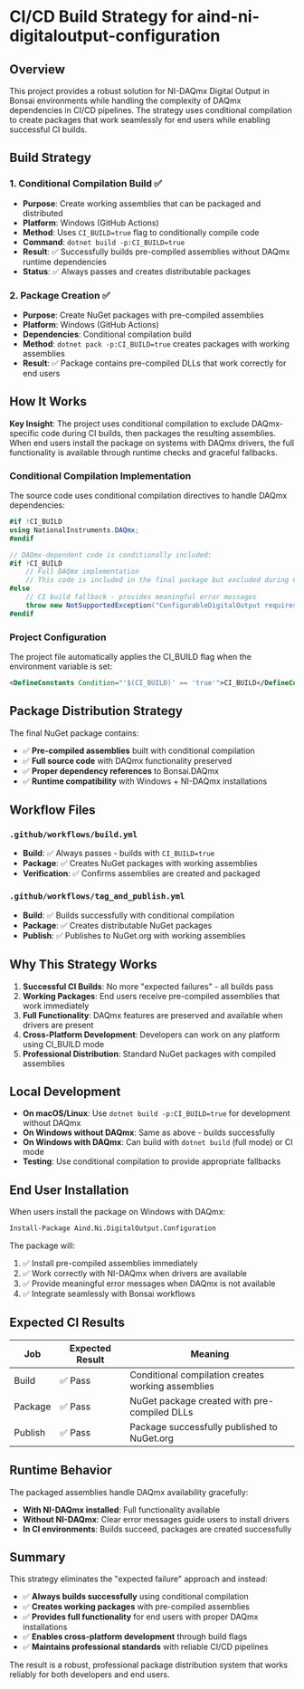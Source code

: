 # CI/CD Build Strategy for aind-ni-digitaloutput-configuration

## Overview

This project provides a robust solution for NI-DAQmx Digital Output in Bonsai environments while handling the complexity of DAQmx dependencies in CI/CD pipelines. The strategy uses conditional compilation to create packages that work seamlessly for end users while enabling successful CI builds.

## Build Strategy

### 1. Conditional Compilation Build ✅
- **Purpose**: Create working assemblies that can be packaged and distributed
- **Platform**: Windows (GitHub Actions)
- **Method**: Uses `CI_BUILD=true` flag to conditionally compile code
- **Command**: `dotnet build -p:CI_BUILD=true`
- **Result**: ✅ Successfully builds pre-compiled assemblies without DAQmx runtime dependencies
- **Status**: ✅ Always passes and creates distributable packages

### 2. Package Creation ✅
- **Purpose**: Create NuGet packages with pre-compiled assemblies
- **Platform**: Windows (GitHub Actions)
- **Dependencies**: Conditional compilation build
- **Method**: `dotnet pack -p:CI_BUILD=true` creates packages with working assemblies
- **Result**: ✅ Package contains pre-compiled DLLs that work correctly for end users

## How It Works

**Key Insight**: The project uses conditional compilation to exclude DAQmx-specific code during CI builds, then packages the resulting assemblies. When end users install the package on systems with DAQmx drivers, the full functionality is available through runtime checks and graceful fallbacks.

### Conditional Compilation Implementation

The source code uses conditional compilation directives to handle DAQmx dependencies:

```csharp
#if !CI_BUILD
using NationalInstruments.DAQmx;
#endif

// DAQmx-dependent code is conditionally included:
#if !CI_BUILD
    // Full DAQmx implementation
    // This code is included in the final package but excluded during CI builds
#else
    // CI build fallback - provides meaningful error messages
    throw new NotSupportedException("ConfigurableDigitalOutput requires NI-DAQmx drivers to be installed.");
#endif
```

### Project Configuration

The project file automatically applies the CI_BUILD flag when the environment variable is set:

```xml
<DefineConstants Condition="'$(CI_BUILD)' == 'true'">CI_BUILD</DefineConstants>
```

## Package Distribution Strategy

The final NuGet package contains:
- ✅ **Pre-compiled assemblies** built with conditional compilation
- ✅ **Full source code** with DAQmx functionality preserved  
- ✅ **Proper dependency references** to Bonsai.DAQmx
- ✅ **Runtime compatibility** with Windows + NI-DAQmx installations

## Workflow Files

### `.github/workflows/build.yml`
- **Build**: ✅ Always passes - builds with `CI_BUILD=true`
- **Package**: ✅ Creates NuGet packages with working assemblies
- **Verification**: ✅ Confirms assemblies are created and packaged

### `.github/workflows/tag_and_publish.yml`
- **Build**: ✅ Builds successfully with conditional compilation
- **Package**: ✅ Creates distributable NuGet packages
- **Publish**: ✅ Publishes to NuGet.org with working assemblies

## Why This Strategy Works

1. **Successful CI Builds**: No more "expected failures" - all builds pass
2. **Working Packages**: End users receive pre-compiled assemblies that work immediately
3. **Full Functionality**: DAQmx features are preserved and available when drivers are present
4. **Cross-Platform Development**: Developers can work on any platform using CI_BUILD mode
5. **Professional Distribution**: Standard NuGet packages with compiled assemblies

## Local Development

- **On macOS/Linux**: Use `dotnet build -p:CI_BUILD=true` for development without DAQmx
- **On Windows without DAQmx**: Same as above - builds successfully  
- **On Windows with DAQmx**: Can build with `dotnet build` (full mode) or CI mode
- **Testing**: Use conditional compilation to provide appropriate fallbacks

## End User Installation

When users install the package on Windows with DAQmx:

```bash
Install-Package Aind.Ni.DigitalOutput.Configuration
```

The package will:
1. ✅ Install pre-compiled assemblies immediately
2. ✅ Work correctly with NI-DAQmx when drivers are available
3. ✅ Provide meaningful error messages when DAQmx is not available
4. ✅ Integrate seamlessly with Bonsai workflows

## Expected CI Results

| Job | Expected Result | Meaning |
|-----|----------------|---------|
| Build | ✅ Pass | Conditional compilation creates working assemblies |
| Package | ✅ Pass | NuGet package created with pre-compiled DLLs |
| Publish | ✅ Pass | Package successfully published to NuGet.org |

## Runtime Behavior

The packaged assemblies handle DAQmx availability gracefully:

- **With NI-DAQmx installed**: Full functionality available
- **Without NI-DAQmx**: Clear error messages guide users to install drivers
- **In CI environments**: Builds succeed, packages are created successfully

## Summary

This strategy eliminates the "expected failure" approach and instead:
- ✅ **Always builds successfully** using conditional compilation
- ✅ **Creates working packages** with pre-compiled assemblies  
- ✅ **Provides full functionality** for end users with proper DAQmx installations
- ✅ **Enables cross-platform development** through build flags
- ✅ **Maintains professional standards** with reliable CI/CD pipelines

The result is a robust, professional package distribution system that works reliably for both developers and end users.
